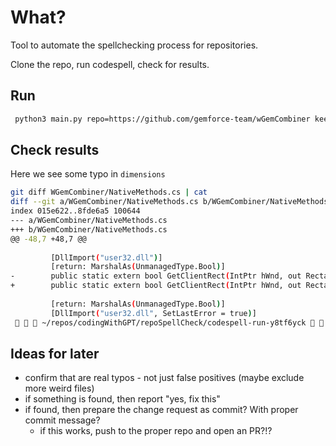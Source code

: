 # What?

Tool to automate the spellchecking process for repositories.

Clone the repo, run codespell, check for results.


## Run

```bash
 python3 main.py repo=https://github.com/gemforce-team/wGemCombiner keep=1
```

## Check results

Here we see some typo in `dimensions`

```bash
git diff WGemCombiner/NativeMethods.cs | cat                                                                                                                                                    ✔ 
diff --git a/WGemCombiner/NativeMethods.cs b/WGemCombiner/NativeMethods.cs
index 015e622..8fde6a5 100644
--- a/WGemCombiner/NativeMethods.cs
+++ b/WGemCombiner/NativeMethods.cs
@@ -48,7 +48,7 @@
 
         [DllImport("user32.dll")]
         [return: MarshalAs(UnmanagedType.Bool)]
-        public static extern bool GetClientRect(IntPtr hWnd, out Rectangle lpRect); // grab the demensions of the window
+        public static extern bool GetClientRect(IntPtr hWnd, out Rectangle lpRect); // grab the dimensions of the window
 
         [return: MarshalAs(UnmanagedType.Bool)]
         [DllImport("user32.dll", SetLastError = true)]
    ~/repos/codingWithGPT/repoSpellCheck/codespell-run-y8tf6yck    master !4    
```

## Ideas for later
* confirm that are real typos - not just false positives (maybe exclude more weird files)
* if something is found, then report "yes, fix this"
* if found, then prepare the change request as commit? With proper commit message?
  * if this works, push to the proper repo and open an PR?!?

